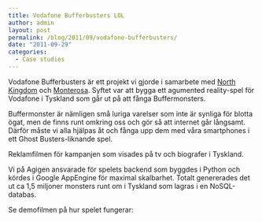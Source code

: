 ```yaml
---
title: Vodafone Bufferbusters LOL
author: admin
layout: post
permalink: /blog/2011/09/vodafone-bufferbusters/
date: "2011-09-29"
categories:
  - Case studies
---
```

Vodafone Bufferbusters är ett projekt vi gjorde i samarbete med [North Kingdom][1] och [Monterosa][2]. Syftet var att bygga ett agumented reality-spel för Vodafone i Tyskland som går ut på att fånga Buffermonsters.

Buffermonster är nämligen små luriga varelser som inte är synliga för blotta ögat, men de finns runt omkring oss och gör så att internet går långsamt. Därför måste vi alla hjälpas åt och fånga upp dem med våra smartphones i ett Ghost Busters-liknande spel.

<!--more-->

Reklamfilmen för kampanjen som visades på tv och biografer i Tyskland.


Vi på Agigen ansvarade för spelets backend som byggdes i Python och kördes i Google AppEngine för maximal skalbarhet. Totalt genererades det ut ca 1,5 miljoner monsters runt om i Tyskland som lagras i en NoSQL-databas.

Se demofilmen på hur spelet fungerar:

 [1]: http://http://www.northkingdom.com/
 [2]: http://monterosa.se/
